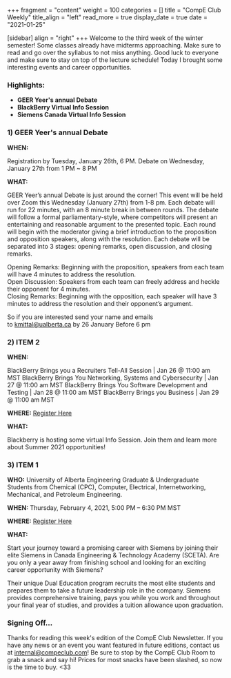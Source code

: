 +++
fragment = "content"
weight = 100
categories = []
title = "CompE Club Weekly"
title_align = "left"
read_more = true
display_date = true
date = "2021-01-25"

[sidebar]
align = "right"
+++
Welcome to the third week of the winter semester! Some classes already have midterms approaching. Make sure to read and go over the syllabus to not miss anything. Good luck to everyone and make sure to stay on top of the lecture schedule! Today I brought some interesting events and career opportunities.
<br/>

### Highlights:

* **GEER Yeer's annual Debate**
* **BlackBerry Virtual Info Session**
* **Siemens Canada Virtual Info Session**
  <br/>

### 1)  **GEER Yeer's annual Debate**

**WHEN:** 

Registration by Tuesday, January 26th, 6 PM. Debate on Wednesday, January 27th from 1 PM ~ 8 PM

**WHAT:** 

GEER Yeer’s annual Debate is just around the corner! This event will be held over Zoom this Wednesday (January 27th) from 1-8 pm. Each debate will run for 22 minutes, with an 8 minute break in between rounds. The debate will follow a formal parliamentary-style, where competitors will present an entertaining and reasonable argument to the presented topic. Each round will begin with the moderator giving a brief introduction to the proposition and opposition speakers, along with the resolution. Each debate will be separated into 3 stages: opening remarks, open discussion, and closing remarks.

Opening Remarks: Beginning with the proposition, speakers from each team will have 4 minutes to address the resolution.\
Open Discussion: Speakers from each team can freely address and heckle their opponent for 4 minutes.\
Closing Remarks: Beginning with the opposition, each speaker will have 3 minutes to address the resolution and their opponent’s argument.

So if you are interested send your name and emails to [kmittal@ualberta.ca](mailto:kmittal@ualberta.ca) by 26 January Before 6 pm
<br/>

### 2)  ITEM 2

**WHEN:**


BlackBerry Brings you a Recruiters Tell-All Session | Jan 26 @ 11:00 am MST
BlackBerry Brings You Networking, Systems and Cybersecurity | Jan 27 @ 11:00 am MST
BlackBerry Brings You Software Development and Testing | Jan 28 @ 11:00 am MST
BlackBerry Brings you Business | Jan 29 @ 11:00 am MST


**WHERE:** [Register Here](https://www.blackberry.com/us/en/company/careers/students/job-fair)


**WHAT:** 

Blackberry is hosting some virtual Info Session. Join them and learn more about Summer 2021 opportunities!
<br/>

### 3)  ITEM 1

**WHO:** University of Alberta Engineering Graduate & Undergraduate Students from Chemical (CPC), Computer, Electrical, Internetworking, Mechanical, and Petroleum Engineering.


**WHEN:**  Thursday, February 4, 2021, 5:00 PM – 6:30 PM MST


**WHERE:** [Register Here](https://www.eventbrite.ca/e/siemens-canada-sceta-information-session-registration-137846660071)


**WHAT:** 

Start your journey toward a promising career with Siemens by joining their elite Siemens in Canada Engineering & Technology Academy (SCETA). Are you only a year away from finishing school and looking for an exciting career opportunity with Siemens?

Their unique Dual Education program recruits the most elite students and prepares them to take a future leadership role in the company. Siemens provides comprehensive training, pays you while you work and throughout your final year of studies, and provides a tuition allowance upon graduation.
<br/>

### Signing Off...

Thanks for reading this week's edition of the CompE Club Newsletter.  If you have any news or an event you want featured in future editions, contact us at [internal@compeclub.com](mailto:internal@compeclub.com)!  Be sure to stop by the CompE Club Room to grab a snack and say hi! Prices for most snacks have been slashed, so now is the time to buy. <33